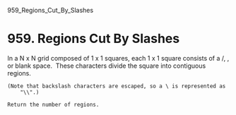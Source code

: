 959_Regions_Cut_By_Slashes
# 959. Regions Cut By Slashes

In a N x N grid composed of 1 x 1 squares, each 1 x 1 square consists of a
        /, \, or blank space.  These characters divide the square
        into contiguous regions.

    (Note that backslash characters are escaped, so a \ is represented as
        "\\".)

    Return the number of regions.